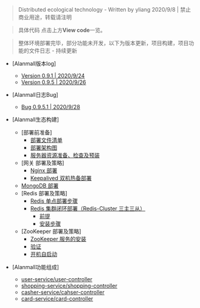 > Distributed ecological technology - Written by yliang 2020/9/8 | 禁止商业用途，转载请注明

> 具体代码 点击上方**View code**一览。

> 整体环境部署完毕，部分功能未开发，以下为版本更新，项目构建，项目功能的文件日志 - 持续更新

* [Alanmall版本log]
  * [Version 0.9.1  |  2020/9/24](https://github.com/YangLiang-SoftWise/Alanmall/blob/master/temp/version%200.9.8.1.md)
  * [Version 0.9.5  |  2020/9/26](https://github.com/YangLiang-SoftWise/Alanmall/blob/master/temp/version%200.9.8.1.md)
  
* [Alanmall日志Bug]
  * [Bug 0.9.5.1  |  2020/9/28](https://github.com/YangLiang-SoftWise/Alanmall/blob/master/temp/version%200.9.8.1.md)
  
  
  
* [Alanmall生态构建]
  * [部署前准备]
    * [部署文件清单](https://github.com/YangLiang-SoftWise/Alanmall/blob/master/temp/%E9%83%A8%E7%BD%B2%E5%87%86%E5%A4%87.md)
    * [部署架构图](https://github.com/YangLiang-SoftWise/Alanmall/blob/master/temp/%E9%83%A8%E7%BD%B2%E5%87%86%E5%A4%87.md)
    * [服务器资源准备、检查及预装](https://github.com/YangLiang-SoftWise/Alanmall/blob/master/temp/%E9%83%A8%E7%BD%B2%E5%87%86%E5%A4%87.md)
  * [网关 部署及策略]
    * [Nginx 部署](https://github.com/YangLiang-SoftWise/Alanmall/blob/master/temp/%E7%BD%91%E5%85%B3%E9%83%A8%E7%BD%B2%E5%8F%8A%E7%AD%96%E7%95%A5.md)
    * [Keepalived 双机热备部署](https://github.com/YangLiang-SoftWise/Alanmall/blob/master/temp/%E7%BD%91%E5%85%B3%E9%83%A8%E7%BD%B2%E5%8F%8A%E7%AD%96%E7%95%A5.md)
  * [MongoDB 部署](https://github.com/YangLiang-SoftWise/Alanmall/blob/master/temp/%E9%83%A8%E7%BD%B2%E5%87%86%E5%A4%87.md)
  * [Redis 部署及策略]
    * [Redis 单点部署步骤](https://github.com/YangLiang-SoftWise/Alanmall/blob/master/temp/Redis%E9%83%A8%E7%BD%B2%E5%8F%8A%E7%AD%96%E7%95%A5.md)
    * [Redis 集群闭环部署（Redis\-Cluster 三主三从）](https://github.com/YangLiang-SoftWise/Alanmall/blob/master/temp/Redis%E9%83%A8%E7%BD%B2%E5%8F%8A%E7%AD%96%E7%95%A5.md)
      * [前提](https://github.com/YangLiang-SoftWise/Alanmall/blob/master/temp/Redis%E9%83%A8%E7%BD%B2%E5%8F%8A%E7%AD%96%E7%95%A5.md)
      * [安装步骤](https://github.com/YangLiang-SoftWise/Alanmall/blob/master/temp/Redis%E9%83%A8%E7%BD%B2%E5%8F%8A%E7%AD%96%E7%95%A5.md)
  * [ZooKeeper 部署及策略]
    * [ZooKeeper 服务的安装](https://github.com/YangLiang-SoftWise/Alanmall/blob/master/temp/Zookeeper%E9%83%A8%E7%BD%B2%E5%8F%8A%E7%AD%96%E7%95%A5.md)
    * [验证](https://github.com/YangLiang-SoftWise/Alanmall/blob/master/temp/Zookeeper%E9%83%A8%E7%BD%B2%E5%8F%8A%E7%AD%96%E7%95%A5.md)
    * [开机自启动](https://github.com/YangLiang-SoftWise/Alanmall/blob/master/temp/Zookeeper%E9%83%A8%E7%BD%B2%E5%8F%8A%E7%AD%96%E7%95%A5.md)

* [Alanmall功能组成]
  * [user-service/user-controller](https://github.com/YangLiang-SoftWise/Alanmall/blob/master/temp/Alanmall%E5%8A%9F%E8%83%BD%E7%BB%84%E6%88%90.md)
  * [shopping-service/shopping-controller](https://github.com/YangLiang-SoftWise/Alanmall/blob/master/temp/Alanmall%E5%8A%9F%E8%83%BD%E7%BB%84%E6%88%90.md)
  * [casher-service/cahser-controller](https://github.com/YangLiang-SoftWise/Alanmall/blob/master/temp/Alanmall%E5%8A%9F%E8%83%BD%E7%BB%84%E6%88%90.md)
  * [card-service/card-controller](https://github.com/YangLiang-SoftWise/Alanmall/blob/master/temp/Alanmall%E5%8A%9F%E8%83%BD%E7%BB%84%E6%88%90.md)
